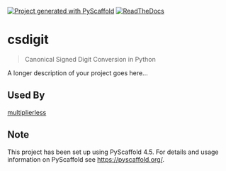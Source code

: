 <!-- These are examples of badges you might want to add to your README:
     please update the URLs accordingly

[![Built Status](https://api.cirrus-ci.com/github/<USER>/csdigit.svg?branch=main)](https://cirrus-ci.com/github/<USER>/csdigit)
[![Coveralls](https://img.shields.io/coveralls/github/<USER>/csdigit/main.svg)](https://coveralls.io/r/<USER>/csdigit)
[![PyPI-Server](https://img.shields.io/pypi/v/csdigit.svg)](https://pypi.org/project/csdigit/)
[![Conda-Forge](https://img.shields.io/conda/vn/conda-forge/csdigit.svg)](https://anaconda.org/conda-forge/csdigit)
[![Monthly Downloads](https://pepy.tech/badge/csdigit/month)](https://pepy.tech/project/csdigit)
[![Twitter](https://img.shields.io/twitter/url/http/shields.io.svg?style=social&label=Twitter)](https://twitter.com/csdigit)
-->

[![Project generated with PyScaffold](https://img.shields.io/badge/-PyScaffold-005CA0?logo=pyscaffold)](https://pyscaffold.org/)
[![ReadTheDocs](https://readthedocs.org/projects/csdigit/badge/?version=latest)](https://csdigit.readthedocs.io/en/stable/)

# csdigit

> Canonical Signed Digit Conversion in Python

A longer description of your project goes here...

## Used By

[multiplierless](https://github.com/luk036/multiplierless)

<!-- pyscaffold-notes -->

## Note

This project has been set up using PyScaffold 4.5. For details and usage
information on PyScaffold see https://pyscaffold.org/.
